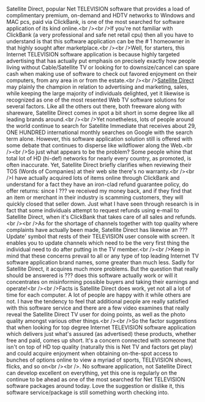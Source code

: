 Satellite Direct, popular Net TELEVISION software that provides a load
of complimentary premium, on-demand and HDTV networks to Windows and MAC
pcs, paid via ClickBank, is one of the most searched for software
application of its kind online.\<br /\>\<br /\>If you're not familiar
with ClickBank (a very professional and safe net retail cpu) then all
you have to understand is that this software application can be the \# 1
homeowner in that highly sought after marketplace.\<br /\>\<br /\>Well,
for starters, this Internet TELEVISION software application is because
highly targeted advertising that has actually put emphasis on precisely
exactly how people living without Cable/Satellite TV or looking for to
downsize/cancel can spare cash when making use of software to check out
favored enjoyment on their computers, from any area in or from the
estate.\<br /\>\<br /\>[Satellite Direct](http://gabblywidgets.com/) may
plainly the champion in relation to advertising and marketing, sales,
while keeping the large majority of individuals delighted, yet it
likewise is recognized as one of the most resented Web TV software
solutions for several factors. Like all the others out there, both
freeware along with shareware, Satellite Direct comes in spot a bit
short in some degree like all leading brands around.\<br /\>\<br /\>Yet
nonetheless, lots of people around the world continue to search for
Satellite Immediate that receives about 29, ONE HUNDRED international
monthly searches on Google with the search term alone. However, this
software application solution still is offered with some debate that
continues to disperse like wildflower along the Web.\<br /\>\<br /\>So
just what appears to be the problem? Some people whine that total lot of
HD (hi-def) networks for nearly every country, as promoted, is often
inaccurate. Yet, Satellite Direct briefly clarifies when reviewing their
TOS (Words of Companies) at their web site there's no warranty.\<br
/\>\<br /\>I have actually acquired lots of items online through
ClickBank and understand for a fact they have an iron-clad refund
guarantee policy, do offer returns: since I ??? ve received my money
back, and if they find that an item or merchant in their industry is
scamming customers, they will quickly closed that seller down. Just what
I have seen through research is in fact that some individuals attempt to
request refunds using e-mail to Satellite Direct, when it's ClickBank
that takes care of all sales and refunds.\<br /\>\<br /\>As for the
shortage of channels together with top quality where complaints have
actually been made, Satellite Direct has likewise an ??? Update' symbol
that rests of their TELEVISION user console with screen. It enables you
to update channels which need to be the very first thing the individual
need to do after putting in the TV member.\<br /\>\<br /\>Keep in mind
that these concerns prevail to all or any type of top leading Internet
TV software application brand names, some greater than much less. Sadly
for Satellite Direct, it acquires much more problems. But the question
that really should be answered is ??? does this software actually work
or will it concentrates on misinforming possible buyers and taking their
earnings and operate\!\<br /\>\<br /\>Facts is Satellite Direct does
work, yet not all a lot of time for each computer. A lot of people are
happy with it while others are not. I have the tendency to feel that
additional people are really satisfied with this software service and
there are a few video examines that really reveal the Satellite Direct
TV user for doing points, as well as the photo quality amongst various
other things.\<br /\>\<br /\>So the factor suggestions that when looking
for top degree Internet TELEVISION software application which delivers
just what's assured (as advertised) these products, whether free and
paid, comes up short. It's a concern connected with someone that isn't
on top of HD top quality (naturally this is Net TV and factors get play)
and could acquire enjoyment when obtaining on-the-spot access to bunches
of options online to view a myriad of sports, TELEVISION shows, flicks,
and so on\<br /\>\<br /\>. No software application, not Satellite Direct
can develop excellent on everything, yet this one is regularly on the
continue to be ahead as one of the most searched for Net TELEVISION
software packages around today. Love the suggestion or dislike it, this
software service/package is still something worth checking into.
